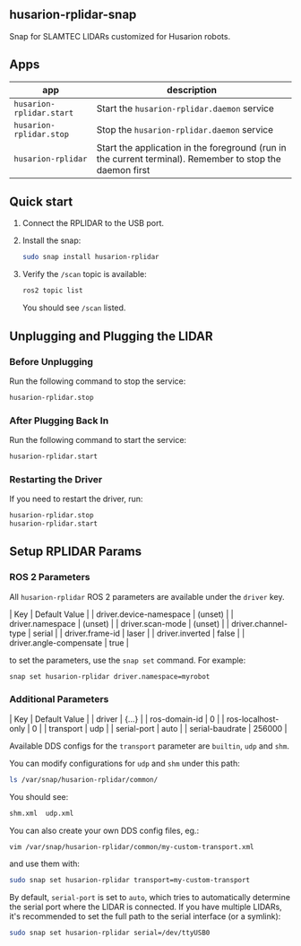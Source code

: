 ## husarion-rplidar-snap

Snap for SLAMTEC LIDARs customized for Husarion robots.

## Apps

| app | description |
| - | - |
| `husarion-rplidar.start` | Start the `husarion-rplidar.daemon` service |
| `husarion-rplidar.stop` | Stop the `husarion-rplidar.daemon` service |
| `husarion-rplidar` | Start the application in the foreground (run in the current terminal). Remember to stop the daemon first |

## Quick start

1. Connect the RPLIDAR to the USB port.
2. Install the snap:

   ```bash
   sudo snap install husarion-rplidar
   ```

3. Verify the `/scan` topic is available:

   ```bash
   ros2 topic list
   ```

   You should see `/scan` listed.

## Unplugging and Plugging the LIDAR

### Before Unplugging

Run the following command to stop the service:

```bash
husarion-rplidar.stop
```

### After Plugging Back In

Run the following command to start the service:

```bash
husarion-rplidar.start
```

### Restarting the Driver

If you need to restart the driver, run:

```bash
husarion-rplidar.stop
husarion-rplidar.start
```

## Setup RPLIDAR Params

### ROS 2 Parameters

All `husarion-rplidar` ROS 2 parameters are available under the `driver` key.

| Key | Default Value |
| driver.device-namespace | (unset) |
| driver.namespace | (unset) |
| driver.scan-mode | (unset) |
| driver.channel-type | serial |
| driver.frame-id | laser |
| driver.inverted | false |
| driver.angle-compensate | true |

to set the parameters, use the `snap set` command. For example:

```bash
snap set husarion-rplidar driver.namespace=myrobot
```

### Additional Parameters

| Key | Default Value |
| driver | {...} |
| ros-domain-id | 0 |
| ros-localhost-only | 0 |
| transport | udp |
| serial-port | auto |
| serial-baudrate | 256000 |

Available DDS configs for the `transport` parameter are `builtin`, `udp` and `shm`.

You can modify configurations for `udp` and `shm` under this path:

```bash
ls /var/snap/husarion-rplidar/common/
```

You should see:

```bash
shm.xml  udp.xml
```

You can also create your own DDS config files, eg.:

```bash
vim /var/snap/husarion-rplidar/common/my-custom-transport.xml
```

and use them with:

```bash
sudo snap set husarion-rplidar transport=my-custom-transport
```

By default, `serial-port` is set to `auto`, which tries to automatically determine the serial port where the LIDAR is connected. If you have multiple LIDARs, it's recommended to set the full path to the serial interface (or a symlink):

```bash
sudo snap set husarion-rplidar serial=/dev/ttyUSB0
```